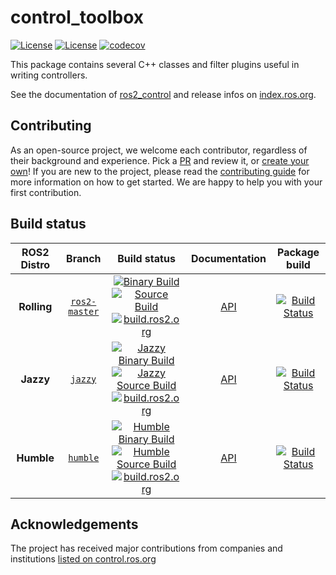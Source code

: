 control_toolbox
===========
[![License](https://img.shields.io/badge/License-BSD%203--Clause-blue.svg)](https://opensource.org/licenses/BSD-3-Clause)
[![License](https://img.shields.io/badge/License-Apache%202.0-blue.svg)](https://opensource.org/licenses/Apache-2.0)
[![codecov](https://codecov.io/gh/ros-controls/control_toolbox/graph/badge.svg?token=0o4dFzADHj)](https://codecov.io/gh/ros-controls/control_toolbox)

This package contains several C++ classes and filter plugins useful in writing controllers.

See the documentation of [ros2_control](http://control.ros.org) and release infos on [index.ros.org](http://index.ros.org/p/control_toolbox).

## Contributing
As an open-source project, we welcome each contributor, regardless of their background and experience. Pick a [PR](https://github.com/ros-controls/control_toolbox/pulls) and review it, or [create your own](https://github.com/ros-controls/control_toolbox/contribute)!
If you are new to the project, please read the [contributing guide](https://control.ros.org/rolling/doc/contributing/contributing.html) for more information on how to get started. We are happy to help you with your first contribution.

## Build status
ROS2 Distro | Branch | Build status | Documentation | Package build
:---------: | :----: | :----------: | :-----------: | :---------------:
**Rolling** | [`ros2-master`](https://github.com/ros-controls/control_toolbox/tree/ros2-master) | [![Binary Build](https://github.com/ros-controls/control_toolbox/actions/workflows/rolling-build-binary.yml/badge.svg?branch=ros2-master)](https://github.com/ros-controls/control_toolbox/actions/workflows/rolling-build-binary.yml?branch=ros2-master) <br> [![Source Build](https://github.com/ros-controls/control_toolbox/actions/workflows/rolling-build-source.yml/badge.svg?branch=ros2-master)](https://github.com/ros-controls/control_toolbox/actions/workflows/rolling-build-source.yml?branch=ros2-master) <br> [![build.ros2.org](https://build.ros2.org/buildStatus/icon?job=Rdev__control_toolbox__ubuntu_noble_amd64&subject=build.ros2.org)](https://build.ros2.org/job/Rdev__control_toolbox__ubuntu_noble_amd64/) | [API](http://docs.ros.org/en/rolling/p/control_toolbox/)  | [![Build Status](https://build.ros2.org/buildStatus/icon?job=Rbin_uN64__control_toolbox__ubuntu_noble_amd64__binary)](https://build.ros2.org/job/Rbin_uN64__control_toolbox__ubuntu_noble_amd64__binary/)
**Jazzy** | [`jazzy`](https://github.com/ros-controls/control_toolbox/tree/jazzy) | [![Jazzy Binary Build](https://github.com/ros-controls/control_toolbox/actions/workflows/jazzy-build-binary.yml/badge.svg?branch=ros2-master)](https://github.com/ros-controls/control_toolbox/actions/workflows/jazzy-build-binary.yml?branch=ros2-master) <br> [![Jazzy Source Build](https://github.com/ros-controls/control_toolbox/actions/workflows/jazzy-build-source.yml/badge.svg?branch=ros2-master)](https://github.com/ros-controls/control_toolbox/actions/workflows/jazzy-build-source.yml?branch=ros2-master) <br> [![build.ros2.org](https://build.ros2.org/buildStatus/icon?job=Jdev__control_toolbox__ubuntu_noble_amd64&subject=build.ros2.org)](https://build.ros2.org/job/Jdev__control_toolbox__ubuntu_noble_amd64/) | [API](http://docs.ros.org/en/jazzy/p/control_toolbox/) | [![Build Status](https://build.ros2.org/buildStatus/icon?job=Jbin_uN64__control_toolbox__ubuntu_noble_amd64__binary)](https://build.ros2.org/job/Jbin_uN64__control_toolbox__ubuntu_noble_amd64__binary/)
**Humble** | [`humble`](https://github.com/ros-controls/control_toolbox/tree/humble) | [![Humble Binary Build](https://github.com/ros-controls/control_toolbox/actions/workflows/humble-build-binary.yml/badge.svg?branch=ros2-master)](https://github.com/ros-controls/control_toolbox/actions/workflows/humble-build-binary.yml?branch=ros2-master) <br> [![Humble Source Build](https://github.com/ros-controls/control_toolbox/actions/workflows/humble-build-source.yml/badge.svg?branch=ros2-master)](https://github.com/ros-controls/control_toolbox/actions/workflows/humble-build-source.yml?branch=ros2-master) <br> [![build.ros2.org](https://build.ros2.org/buildStatus/icon?job=Hdev__control_toolbox__ubuntu_jammy_amd64&subject=build.ros2.org)](https://build.ros2.org/job/Hdev__control_toolbox__ubuntu_jammy_amd64/) | [API](http://docs.ros.org/en/humble/p/control_toolbox/) | [![Build Status](https://build.ros2.org/buildStatus/icon?job=Hbin_uJ64__control_toolbox__ubuntu_jammy_amd64__binary)](https://build.ros2.org/job/Hbin_uJ64__control_toolbox__ubuntu_jammy_amd64__binary/)

## Acknowledgements
The project has received major contributions from companies and institutions [listed on control.ros.org](https://control.ros.org/rolling/doc/acknowledgements/acknowledgements.html)
